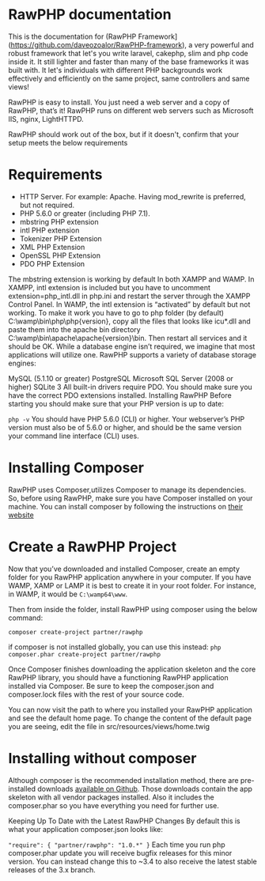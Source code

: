 # RawPHP documentation
This is the documentation for (RawPHP Framework](https://github.com/daveozoalor/RawPHP-framework), a very powerful and robust framework that let's you write laravel, cakephp, slim and php code inside it. It still lighter and faster than many of the base frameworks it was built with. It let's individuals with different PHP backgrounds work effectively and efficiently on the same project, same controllers and same views!
 
RawPHP is easy to install.
You just need a web server and a copy of RawPHP, that’s it! 
RawPHP runs on different web servers such as Microsoft IIS, nginx, LightHTTPD.

RawPHP should work out of the box, but if it doesn't, confirm that your setup meets the below requirements

# Requirements
* HTTP Server. For example: Apache. Having mod_rewrite is preferred, but not required.
* PHP 5.6.0 or greater (including PHP 7.1).
* mbstring PHP extension
* intl PHP extension
* Tokenizer PHP Extension
* XML PHP Extension
* OpenSSL PHP Extension
* PDO PHP Extension

The mbstring extension is working by default In both XAMPP and WAMP.
In XAMPP, intl extension is included but you have to uncomment extension=php_intl.dll in php.ini and restart the server through the XAMPP Control Panel.
In WAMP, the intl extension is “activated” by default but not working. To make it work you have to go to php folder (by default) C:\wamp\bin\php\php{version}, copy all the files that looks like icu*.dll and paste them into the apache bin directory C:\wamp\bin\apache\apache{version}\bin. Then restart all services and it should be OK.
While a database engine isn’t required, we imagine that most applications will utilize one. RawPHP supports a variety of database storage engines:

MySQL (5.1.10 or greater)
PostgreSQL
Microsoft SQL Server (2008 or higher)
SQLite 3
All built-in drivers require PDO. You should make sure you have the correct PDO extensions installed.
Installing RawPHP
Before starting you should make sure that your PHP version is up to date:

`php -v`
You should have PHP 5.6.0 (CLI) or higher. Your webserver’s PHP version must also be of 5.6.0 or higher, and should be the same version your command line interface (CLI) uses.

# Installing Composer
RawPHP uses Composer,utilizes Composer to manage its dependencies. So, before using RawPHP, make sure you have Composer installed on your machine.
You can install composer by following the instructions on [their website](https://getcomposer.org/) 

# Create a RawPHP Project
Now that you’ve downloaded and installed Composer, create an empty folder for you RawPHP application anywhere in your computer.
If you have WAMP, XAMP or LAMP it is best to create it in your root folder. For instance, in WAMP, it would be `C:\wamp64\www`.

Then from inside the folder, install RawPHP using composer using the below command:

`composer create-project partner/rawphp`

if composer is not installed globally, you can use this instead:
`php composer.phar create-project partner/rawphp`

Once Composer finishes downloading the application skeleton and the core RawPHP library, you should have a functioning RawPHP application installed via Composer. 
Be sure to keep the composer.json and composer.lock files with the rest of your source code.

You can now visit the path to where you installed your RawPHP application and see the default home page. 
To change the content of the default page you are seeing, edit the file in src/resources/views/home.twig 

# Installing without composer
Although composer is the recommended installation method, there are pre-installed downloads [available on Github](https://github.com/daveozoalor/RawPHP-Framework). 
Those downloads contain the app skeleton with all vendor packages installed. 
Also it includes the composer.phar so you have everything you need for further use.

Keeping Up To Date with the Latest RawPHP Changes
By default this is what your application composer.json looks like:

`"require": {
    "partner/rawphp": "1.0.*"
}`
Each time you run php composer.phar update you will receive bugfix releases for this minor version. You can instead change this to ~3.4 to also receive the latest stable releases of the 3.x branch.
